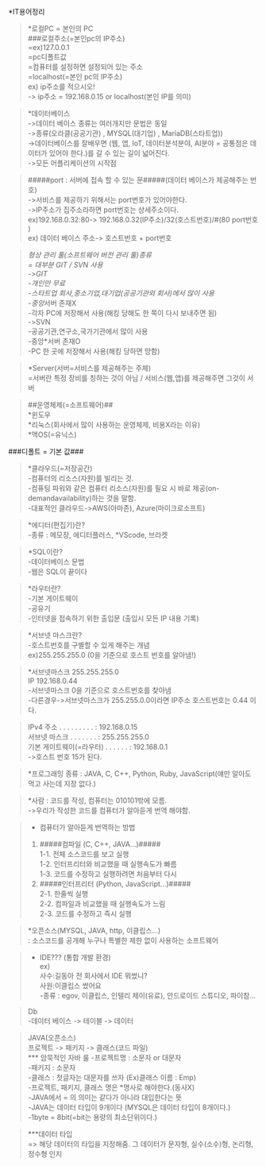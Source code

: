 *IT용어정리

>*로컬PC = 본인의 PC  
 ###로컬주소(=본인pc의 IP주소)  
 =ex)127.0.0.1   
 =pc디폴트값  
 =컴퓨터를 설정하면 설정되어 있는 주소  
 =localhost(=본인 pc의 IP주소)  
 ex) ip주소를 적으시오!  
 -> ip주소 = 192.168.0.15 or localhost(본인 IP를 의미)  

>*데이터베이스  
->데이터 베이스 종류는 여러개지만 문법은 동일  
->종류(오라클(공공기관) , MYSQL(대기업) , MariaDB(스타트업))  
->데이터베이스를 잘배우면 (웹, 앱, IoT, 데이터분석분야, AI분야 = 공통점은 데이터가   있어야 한다.)를 갈 수 있는 길이 넓어진다.  
->모든 어플리케이션의 시작점  

>#####port : 서버에 접속 할 수 있는 문#####(데이터 베이스가 제공해주는 번호)  
->서비스를 제공하기 위해서는 port번호가 있어야한다.  
->IP주소가 집주소라하면 port번호는 상세주소이다.  
 ex)192.168.0.32:80-> 192.168.0.32(IP주소)/32(호스트번호)/#(80 port번호 )  
 ex) 데이터 베이스 주소-> 호스트번호 + port번호  

>*형상 관리 툴(소프트웨어 버전 관리 툴)종류   
= 대부분 GIT / SVN 사용  
->GIT  
-개인만 무료  
-스타트업 회사,중소기업,대기업(공공기관외 회사)에서 많이 사용  
-중앙*서버 존재X   
-각자 PC에 저장해서 사용(해킹 당해도 한 쪽이 다시 보내주면 됨)  
->SVN  
-공공기관,연구소,국가기관에서 많이 사용  
-중앙*서버 존재O  
-PC 한 곳에 저장해서 사용(해킹 당하면 망함)  

>*Server(서버=서비스를 제공해주는 주체)  
=서버란 특정 장비를 칭하는 것이 아님 / 서비스(웹,앱)를 제공해주면 그것이 서버  

>##운영체제(=소프트웨어)##  
*윈도우  
*리눅스(회사에서 많이 사용하는 운영체제, 비용X라는 이유)  
*맥OS(=유닉스)   

###디폴트 = 기본 값###  

>*클라우드(=저장공간)  
-컴퓨터의 리소스(자원)를 빌리는 것.  
-컴퓨팅 파워와 같은 컴퓨터 리소스(자원)를 필요 시 바로 제공(on-demandavailability)하는 것을 말함.  
-대표적인 클라우드->AWS(아마존), Azure(마이크로소프트)    

>*에디터(편집기)란?  
-종류 : 메모장, 에디터플러스, *VScode, 브라켓  
  
>*SQL이란?  
-데이터베이스 문법    
-웹은 SQL이 끝이다   

>*라우터란?   
-기본 게이트웨이  
-공유기  
-인터넷을 접속하기 위한 출입문 (출입시 모든 IP 내용 기록)  
  
>*서브넷 마스크란?  
-호스트번호를 구별할 수 있게 해주는 개념  
ex)255.255.255.0 (0을 기준으로 호스트 번호를 알아냄!)  
  
>*서브넷마스크 255.255.255.0  
  IP              192.168.0.44  
-서브넷마스크 0을 기준으로 호스트번호를 찾아냄  
-다른경우->서브넷마스크가 255.255.0.0이라면 IP주소 호스트번호는 0.44 이다.  

 >IPv4 주소 . . . . . . . . . : 192.168.0.15  
   서브넷 마스크 . . . . . . . : 255.255.255.0  
   기본 게이트웨이(=라우터) . . . . . . : 192.168.0.1  
 ->호스트 번호 15가 된다.

>*프로그래밍 종류 : JAVA, C, C++, Python, Ruby, JavaScript(얘만 알아도 먹고 사는데 지장 없다.)  

>*사람 : 코드를 작성, 컴퓨터는 010101밖에 모름.  
->우리가 작성한 코드를 컴퓨터가 알아듣게 번역 해야함.  

>- 컴퓨터가 알아듣게 번역하는 방법
>1. #####컴파일 (C, C++, JAVA...)#####  
1-1. 전체 소스코드를 보고 실행  
1-2. 인터프리터와 비교했을 때 실행속도가 빠름  
1-3. 코드를 수정하고 실행하려면 처음부터 다시  
>2. #####인터프리터 (Python, JavaScript...)#####   
2-1. 한줄씩 실행  
2-2. 컴파일과 비교했을 때 실행속도가 느림  
2-3. 코드를 수정하고 즉시 실행   

>*오픈소스(MYSQL, JAVA, http, 이클립스...)  
: 소스코드를 공개해 누구나 특별한 제한 없이 사용하는 소프트웨어  

>- IDE??? (통합 개발 환경)  
ex)  
사수:길동아 전 회사에서 IDE 뭐썼니?  
사원:이클립스 썼어요  
-종류 : egov, 이클립스, 인텔리 제이(유료), 안드로이드 스튜디오, 파이참...

>Db  
-데이터 베이스 -> 테이블 -> 데이터  

>JAVA(오픈소스)  
프로젝트 -> 패키지 -> 클래스(코드 파일)  
*** 암묵적인 자바 룰
-프로젝트명 : 소문자 or 대문자  
-패키지 : 소문자  
-클래스 : 첫글자는 대문자를 쓰자 (Ex)클래스 이름 : Emp)  
-프로젝트, 패키지, 클래스 명은 *명사로 해야한다.(동사X)    
-JAVA에서 = 의 의미는 같다가 아니라 대입한다는 뜻  
-JAVA는 데이터 타입이 9개이다 (MYSQL은 데이터 타입이 8개이다.)  
-1byte = 8bit(=bit는 용량의 최소단위이다.)

>***데이터 타입  
=> 해당 데이터의 타입을 지정해줌. 그 데이터가 문자형, 실수(소수)형, 논리형, 정수형 인지  
 
 >